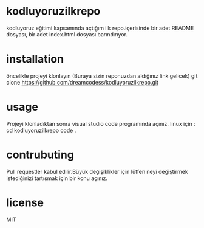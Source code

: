 # kodluyoruzilkrepo
kodluyoruz eğitimi kapsamında açtığım ilk repo.içerisinde bir adet README dosyası, bir adet index.html dosyası barındırıyor.
# installation 
öncelikle projeyi klonlayın (Buraya sizin reponuzdan aldığınız link gelicek)
git clone https://github.com/dreamcodess/kodluyoruzilkrepo.git
# usage
Projeyi klonladıktan sonra visual studio code programında açınız.
linux için : 
cd kodluyoruzilkrepo
code .
# contrubuting
Pull requestler kabul edilir.Büyük değişiklikler için lütfen neyi değiştirmek istediğinizi tartışmak için bir konu açınız.
# license 
MIT
